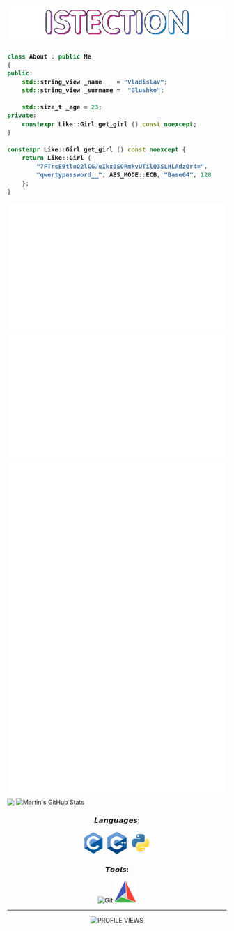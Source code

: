 [comment]: # (https://textgenerator.ru/ - Bold Italic)
<h1 align="center"><img src="gif/nickname.gif" alt="ISTECTION"></h1>
<h3>
    
```cpp
class About : public Me
{
public:
    std::string_view _name    = "Vladislav";
    std::string_view _surname =  "Glushko";

    std::size_t _age = 23;
private:
    constexpr Like::Girl get_girl () const noexcept;
}

constexpr Like::Girl get_girl () const noexcept {
    return Like::Girl {
        "7FTrsE9tloO2lCG/uIkx0SORmkvUTilQ3SLHLAdz0r4=",
        "qwertypassword__", AES_MODE::ECB, "Base64", 128
    };
}
```

</h3>

<div align="center"> 
<img src="https://github.com/ISTECTION/github-stats/blob/master/generated/overview.svg">
<img src="https://github.com/ISTECTION/github-stats/blob/master/generated/languages.svg">
</div>

<div align="center"> 
<img src="https://github.com/ISTECTION/ISTECTION/blob/master/github-metrics.svg"> 
</div>

<img align="center" src="https://github-readme-stats.vercel.app/api?username=ISTECTION&hide=contribs,issues&show_icons=true&theme=radical&include_all_commits=false&custom_title=ISTECTION">
<img align="center" src="https://github-readme-stats.vercel.app/api/top-langs/?username=ISTECTION&hide=PowerShell&langs_count=3&custom_title=Languages&theme=radical" alt="Martin's GitHub Stats">






<h3 align="center"> 𝙇𝙖𝙣𝙜𝙪𝙖𝙜𝙚𝙨: </h3>
    <p align="center">
        <img src="https://raw.githubusercontent.com/devicons/devicon/master/icons/c/c-original.svg" alt="C" width="50" height="50"/>
        <img src="https://raw.githubusercontent.com/devicons/devicon/master/icons/cplusplus/cplusplus-original.svg" alt="C++" width="50" height="50"/>
        <img src="https://raw.githubusercontent.com/devicons/devicon/master/icons/python/python-original.svg" alt="Python" width="50" height="50">
    </p>
    
<h3 align="center"> 𝙏𝙤𝙤𝙡𝙨: </h3>
    <p align="center">
        <img src="https://www.vectorlogo.zone/logos/git-scm/git-scm-icon.svg" alt="Git" width="50" height="50">
        <img src="svg/cmake.svg" alt="CMake" width="50" height="50">
    </p>

___
<p align="center"><img src="https://komarev.com/ghpvc/?username=ISTECTION&label=PROFILE+VIEWS" alt="PROFILE VIEWS"></p>
